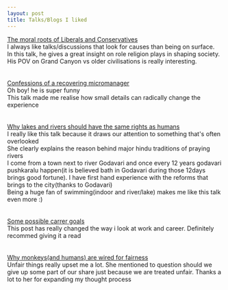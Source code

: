 ```yaml
---
layout: post
title: Talks/Blogs I liked
---
```


<div class="posts">
    <article class="post">
      <div class="entry">
        <a href="https://www.ted.com/talks/jonathan_haidt_the_moral_roots_of_liberals_and_conservatives">The moral roots of Liberals and Conservatives</a><br>
        I always like talks/discussions that look for causes than being on surface.<br>
        In this talk, he gives a great insight on role religion plays in shaping society.<br>
        His POV on Grand Canyon vs older civilisations is really interesting.<br>
      </div>
      <br>
      <br>
      <div class="entry">
        <a href="https://www.ted.com/talks/chieh_huang_confessions_of_a_recovering_micromanager?language=en">Confessions of a recovering micromanager</a><br>
        Oh boy! he is super funny<br>
        This talk made me realise how small details can radically change the experience<br>
      </div>
      <br>
      <br>
      <div class="entry">
        <a href="https://www.ted.com/talks/kelsey_leonard_why_lakes_and_rivers_should_have_the_same_rights_as_humans">Why lakes and rivers should have the same rights as humans</a><br>
        I really like this talk because it draws our attention to something that's often overlooked<br>
        She clearly explains the reason behind major hindu traditions of praying rivers<br>
        I come from a town next to river Godavari and once every 12 years godavari pushkaralu happen(it is believed bath in Godavari during those 12days brings good fortune). I have first hand experience with the reforms that brings to the city(thanks to Godavari)<br>
        Being a huge fan of swimming(indoor and river/lake) makes me like this talk even more :)<br>
      </div>
      <br>
      <br>
      <div class="entry">
        <a href="https://jvns.ca/blog/2018/09/30/some-possible-career-goals/">Some possible carrer goals</a><br>
          This post has really changed the way i look at work and career. Definitely recommed giving it a read<br>
      </div>
      <br>
      <br>
      <div class="entry">
        <a href="https://www.ted.com/talks/sarah_brosnan_why_monkeys_and_humans_are_wired_for_fairness/">Why monkeys(and humans) are wired for fairness</a><br>
          Unfair things really upset me a lot. She mentioned to question should we give up some part of our share just because we are treated unfair. Thanks a lot to her for expanding my thought process<br>
      </div>
    </article>
</div>